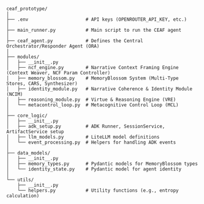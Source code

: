     ceaf_prototype/
    │
    ├── .env                     # API keys (OPENROUTER_API_KEY, etc.)
    │
    ├── main_runner.py           # Main script to run the CEAF agent
    │
    ├── ceaf_agent.py            # Defines the Central Orchestrator/Responder Agent (ORA)
    │
    ├── modules/
    │   ├── __init__.py
    │   ├── ncf_engine.py        # Narrative Context Framing Engine (Context Weaver, NCF Param Controller)
    │   ├── memory_blossom.py    # MemoryBlossom System (Multi-Type Stores, CARS, Synthesizer)
    │   ├── identity_module.py   # Narrative Coherence & Identity Module (NCIM)
    │   ├── reasoning_module.py  # Virtue & Reasoning Engine (VRE)
    │   └── metacontrol_loop.py  # Metacognitive Control Loop (MCL)
    │
    ├── core_logic/
    │   ├── __init__.py
    │   ├── adk_setup.py         # ADK Runner, SessionService, ArtifactService setup
    │   ├── llm_models.py        # LiteLLM model definitions
    │   └── event_processing.py  # Helpers for handling ADK events
    │
    ├── data_models/
    │   ├── __init__.py
    │   ├── memory_types.py      # Pydantic models for MemoryBlossom types
    │   └── identity_state.py    # Pydantic model for agent identity
    │
    └── utils/
        ├── __init__.py
        └── helpers.py           # Utility functions (e.g., entropy calculation)
